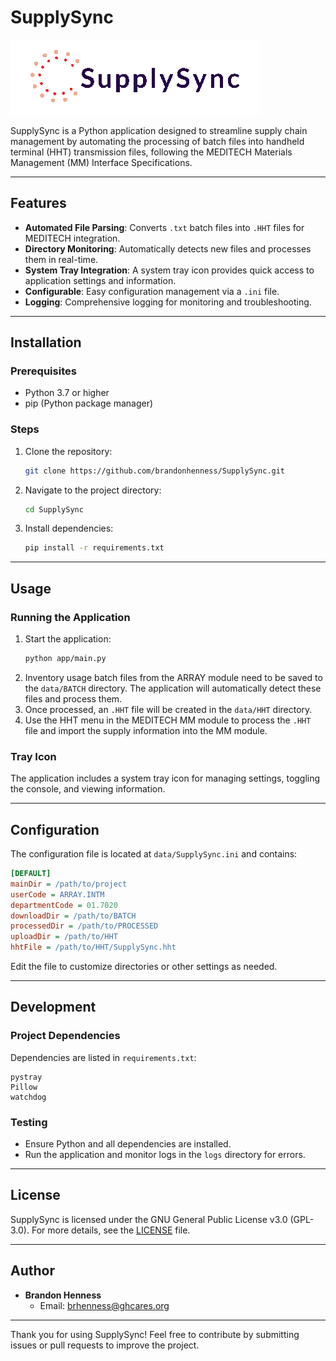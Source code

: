 # SupplySync

![SupplySync Logo](./assets/SupplySync_logo.png)

SupplySync is a Python application designed to streamline supply chain management by automating the processing of batch files into handheld terminal (HHT) transmission files, following the MEDITECH Materials Management (MM) Interface Specifications.

---

## Features

- **Automated File Parsing**: Converts `.txt` batch files into `.HHT` files for MEDITECH integration.
- **Directory Monitoring**: Automatically detects new files and processes them in real-time.
- **System Tray Integration**: A system tray icon provides quick access to application settings and information.
- **Configurable**: Easy configuration management via a `.ini` file.
- **Logging**: Comprehensive logging for monitoring and troubleshooting.

---

## Installation

### Prerequisites
- Python 3.7 or higher
- pip (Python package manager)

### Steps
1. Clone the repository:
   ```bash
   git clone https://github.com/brandonhenness/SupplySync.git
   ```
2. Navigate to the project directory:
   ```bash
   cd SupplySync
   ```
3. Install dependencies:
   ```bash
   pip install -r requirements.txt
   ```

---

## Usage

### Running the Application
1. Start the application:
   ```bash
   python app/main.py
   ```
2. Inventory usage batch files from the ARRAY module need to be saved to the `data/BATCH` directory. The application will automatically detect these files and process them.
3. Once processed, an `.HHT` file will be created in the `data/HHT` directory.
4. Use the HHT menu in the MEDITECH MM module to process the `.HHT` file and import the supply information into the MM module.

### Tray Icon
The application includes a system tray icon for managing settings, toggling the console, and viewing information.

---

## Configuration
The configuration file is located at `data/SupplySync.ini` and contains:

```ini
[DEFAULT]
mainDir = /path/to/project
userCode = ARRAY.INTM
departmentCode = 01.7020
downloadDir = /path/to/BATCH
processedDir = /path/to/PROCESSED
uploadDir = /path/to/HHT
hhtFile = /path/to/HHT/SupplySync.hht
```

Edit the file to customize directories or other settings as needed.

---

## Development

### Project Dependencies
Dependencies are listed in `requirements.txt`:
```
pystray
Pillow
watchdog
```

### Testing
- Ensure Python and all dependencies are installed.
- Run the application and monitor logs in the `logs` directory for errors.

---

## License

SupplySync is licensed under the GNU General Public License v3.0 (GPL-3.0). For more details, see the [LICENSE](https://www.gnu.org/licenses/gpl-3.0.html) file.

---

## Author

- **Brandon Henness**
  - Email: brhenness@ghcares.org

---

Thank you for using SupplySync! Feel free to contribute by submitting issues or pull requests to improve the project.
